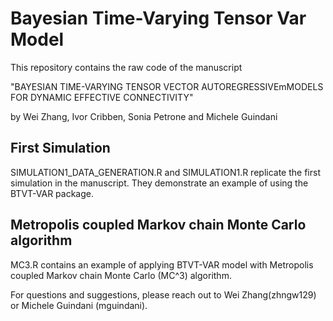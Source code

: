 # Bayesian Time-Varying Tensor Var Model 

This repository contains the raw code of the manuscript

"BAYESIAN  TIME-VARYING  TENSOR  VECTOR  AUTOREGRESSIVEmMODELS FOR DYNAMIC  EFFECTIVE  CONNECTIVITY"

by Wei Zhang, Ivor Cribben, Sonia Petrone and Michele Guindani

## First Simulation

SIMULATION1_DATA_GENERATION.R and SIMULATION1.R replicate the first simulation in the manuscript. They demonstrate an example of using the BTVT-VAR package.


## Metropolis coupled Markov chain Monte Carlo algorithm

MC3.R contains an example of applying BTVT-VAR model with Metropolis coupled Markov chain Monte Carlo (MC^3) algorithm.

For questions and suggestions, please reach out to Wei Zhang(zhngw129) or Michele Guindani (mguindani).
